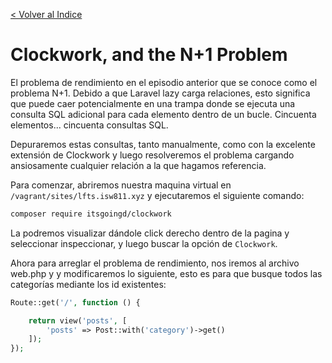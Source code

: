 [< Volver al Indice](/Docs/readme.md/)

# Clockwork, and the N+1 Problem

El problema de rendimiento en el episodio anterior que se conoce como el problema N+1. Debido a que Laravel lazy  carga relaciones, esto significa que puede caer potencialmente en una trampa donde se ejecuta una consulta SQL adicional para cada elemento dentro de un bucle. Cincuenta elementos... cincuenta consultas SQL. 

Depuraremos estas consultas, tanto manualmente, como con la excelente extensión de Clockwork y luego resolveremos el problema cargando ansiosamente cualquier relación a la que hagamos referencia.

Para comenzar, abriremos nuestra maquina virtual en `/vagrant/sites/lfts.isw811.xyz` y ejecutaremos el siguiente comando:

```bash
composer require itsgoingd/clockwork
```

La podremos visualizar dándole click derecho dentro de la pagina y seleccionar inspeccionar, y luego buscar la opción de `Clockwork`.

Ahora para arreglar el problema de rendimiento, nos iremos al archivo web.php y y modificaremos lo siguiente, esto es para que busque todos las categorías mediante los id existentes:

```php
Route::get('/', function () {

    return view('posts', [
        'posts' => Post::with('category')->get()
    ]);
});
```